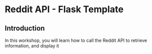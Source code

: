# Reddit API - Flask Template

## Introduction

In this workshop, you will learn how to call the Reddit API to retrieve information, and display it